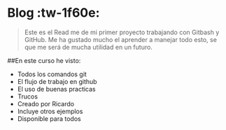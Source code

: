 # Blog :tw-1f60e:

> Este es el Read me de mi primer proyecto trabajando con Gitbash y GitHub. Me ha gustado mucho el aprender a manejar todo esto, se que me será de mucha utilidad en un futuro.

##En este curso he visto:
* Todos los comandos git
* El flujo de trabajo en github
* El uso de buenas practicas
* Trucos
* Creado por Ricardo
* Incluye otros ejemplos
* Disponible para todos
